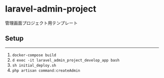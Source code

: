 # laravel-admin-project
管理画面プロジェクト用テンプレート

## Setup
---
1. `docker-compose build`
2. `d exec -it laravel_admin_project_develop_app bash`
3. `sh initial_deploy.sh`
4. `php artisan command:createAdmin`
